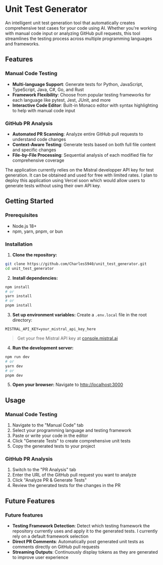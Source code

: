# Unit Test Generator

An intelligent unit test generation tool that automatically creates comprehensive test cases for your code using AI. Whether you're working with manual code input or analyzing GitHub pull requests, this tool streamlines the testing process across multiple programming languages and frameworks.

## Features

### Manual Code Testing
- **Multi-language Support**: Generate tests for Python, JavaScript, TypeScript, Java, C#, Go, and Rust
- **Framework Flexibility**: Choose from popular testing frameworks for each language like pytest, Jest, JUnit, and more
- **Interactive Code Editor**: Built-in Monaco editor with syntax highlighting to help with manual code input

### GitHub PR Analysis
- **Automated PR Scanning**: Analyze entire GitHub pull requests to understand code changes
- **Context-Aware Testing**: Generate tests based on both full file content and specific changes
- **File-by-File Processing**: Sequential analysis of each modified file for comprehensive coverage

The application currently relies on the Mistral developper API key for test generation. It can be obtained and used for free with limited rates. I plan to deploy this application using Vercel soon which would allow users to generate tests without using their own API key.

## Getting Started

### Prerequisites
- Node.js 18+ 
- npm, yarn, pnpm, or bun

### Installation

1. **Clone the repository:**
```bash
git clone https://github.com/CharlesS940/unit_test_generator.git
cd unit_test_generator
```

2. **Install dependencies:**
```bash
npm install
# or
yarn install
# or
pnpm install
```

3. **Set up environment variables:**
Create a `.env.local` file in the root directory:
```env
MISTRAL_API_KEY=your_mistral_api_key_here
```
> Get your free Mistral API key at [console.mistral.ai](https://console.mistral.ai)

4. **Run the development server:**
```bash
npm run dev
# or
yarn dev
# or
pnpm dev
```

5. **Open your browser:**
Navigate to [http://localhost:3000](http://localhost:3000)

## Usage

### Manual Code Testing
1. Navigate to the "Manual Code" tab
2. Select your programming language and testing framework
3. Paste or write your code in the editor
4. Click "Generate Tests" to create comprehensive unit tests
5. Copy the generated tests to your project

### GitHub PR Analysis
1. Switch to the "PR Analysis" tab
3. Enter the URL of the GitHub pull request you want to analyze
4. Click "Analyze PR & Generate Tests"
5. Review the generated tests for the changes in the PR

## Future Features

### Future features
- **Testing Framework Detection**: Detect which testing framework the repository currently uses and apply it to the generated tests. I currently rely on a default framework selection
- **Direct PR Comments**: Automatically post generated unit tests as comments directly on GitHub pull requests
- **Streaming Outputs**: Continuously display tokens as they are generated to improve user experience


